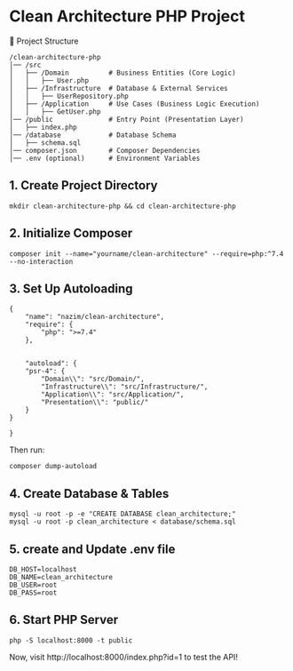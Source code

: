 
# Clean Architecture PHP Project
📂 Project Structure

```
/clean-architecture-php
│── /src
│   ├── /Domain          # Business Entities (Core Logic)
│   │   ├── User.php
│   ├── /Infrastructure  # Database & External Services
│   │   ├── UserRepository.php
│   ├── /Application     # Use Cases (Business Logic Execution)
│   │   ├── GetUser.php
│── /public              # Entry Point (Presentation Layer)
│   ├── index.php
│── /database            # Database Schema
│   ├── schema.sql
│── composer.json        # Composer Dependencies
│── .env (optional)      # Environment Variables
```



## 1. Create Project Directory
```
mkdir clean-architecture-php && cd clean-architecture-php
```
## 2. Initialize Composer
```
composer init --name="yourname/clean-architecture" --require=php:^7.4 --no-interaction
```
## 3. Set Up Autoloading      
```
{
    "name": "nazim/clean-architecture",
    "require": {
        "php": ">=7.4"
    },


    "autoload": {
    "psr-4": {
        "Domain\\": "src/Domain/",
        "Infrastructure\\": "src/Infrastructure/",
        "Application\\": "src/Application/",
        "Presentation\\": "public/"
    }
}

}

```
Then run:
```
composer dump-autoload
```
## 4. Create Database & Tables
```
mysql -u root -p -e "CREATE DATABASE clean_architecture;"
mysql -u root -p clean_architecture < database/schema.sql
```
## 5. create and Update .env file
```
DB_HOST=localhost
DB_NAME=clean_architecture
DB_USER=root
DB_PASS=root
``` 
## 6. Start PHP Server
```
php -S localhost:8000 -t public
```
Now, visit http://localhost:8000/index.php?id=1 to test the API!